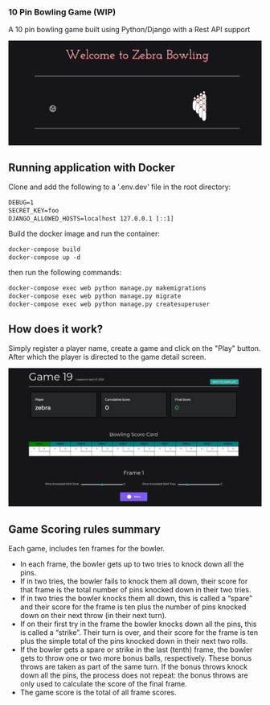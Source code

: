 ### 10 Pin Bowling Game  (WIP)
A 10 pin bowling game built using Python/Django with a Rest API support

![](https://github.com/beingabeer/bowling_scoresheet/blob/master/app/screens/bowling.png)


## Running application with Docker

Clone and add the following to a '.env.dev' file in the root directory:

```
DEBUG=1
SECRET_KEY=foo
DJANGO_ALLOWED_HOSTS=localhost 127.0.0.1 [::1]
```

Build the docker image and run the container:

```
docker-compose build
docker-compose up -d
```

then run the following commands:

```
docker-compose exec web python manage.py makemigrations
docker-compose exec web python manage.py migrate
docker-compose exec web python manage.py createsuperuser
```

## How does it work?

Simply register a player name, create a game and click on the "Play" button. After which the player is directed to the game detail screen.

![](https://github.com/beingabeer/bowling_scoresheet/blob/master/app/screens/game-detail.png)




## Game Scoring rules summary

Each game, includes ten frames for the bowler.

* In each frame, the bowler gets up to two tries to knock down all the pins.
* If in two tries, the bowler fails to knock them all down, their score for that frame
is the total number of pins knocked down in their two tries.
* If in two tries the bowler knocks them all down, this is called a “spare” and their score for the
frame is ten plus the number of pins knocked down on their next throw (in their next turn).
* If on their first try in the frame the bowler knocks down all the pins, this is called a “strike”.
Their turn is over, and their score for the frame is ten plus the simple total of the pins knocked down in their next two rolls.
* If the bowler gets a spare or strike in the last (tenth) frame, the bowler gets to throw one or two more bonus balls, respectively.
These bonus throws are taken as part of the same turn. If the bonus throws knock down all the pins, the process does not repeat:
the bonus throws are only used to calculate the score of the final frame.
* The game score is the total of all frame scores.
